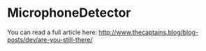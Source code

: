 # MicrophoneDetector

You can read a full article here: http://www.thecaptains.blog/blog-posts/dev/are-you-still-there/
